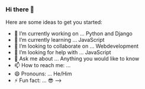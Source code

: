 ### Hi there 👋

Here are some ideas to get you started:

- 🔭 I’m currently working on ... Python and Django
- 🌱 I’m currently learning ... JavaScript
- 👯 I’m looking to collaborate on ... Webdevelopment
- 🤔 I’m looking for help with ... JavaScript
- 💬 Ask me about ... Anything you would like to know
- 📫 How to reach me: ... 
- 😄 Pronouns: ... He/Him
- ⚡ Fun fact: ... :sunglasses:
-->
